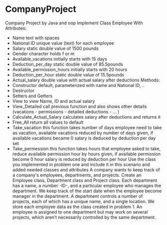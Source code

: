 # CompanyProject
Company Project  by Java and oop
Implement Class Employee
With Attributes:
- Name text with spaces
- National ID unique value (text) for each employee
- Salary static double value of 1500 pounds
- Gender character holds f or m
- Available_vacations initially starts with 15 days
- Deduction_per_day static double value of 85.5pounds
- Available_permission_hours initially starts with 20 hours
- Deduction_per_hour static double value of 15.5pounds
- Actual_salary double value with actual salary after deductions
Methods:
- Constructor default, parameterized with name and National ID, ..
- Destructor
- Setters and Getters
- View to view Name, ID and actual salary
- View_Detailed call previous function and also shows other details (vacations - permissions - detailed deductions - … )
- Calculate_Actual_Salary calculates salary after deductions and returns it
- Free_All return all values to default
- Take_vacation this function takes number of days employee need to take as vacation,
available vacations reduced by number of days given, if available vacations became 0 salary is deduced by deduction per day set
- Take_permession this function takes hours that employee asked to take, 
reduce available permission hour by hours given, if available permission become 0 hour salary is reduced by deduction per hour
Use the class you implemented in problem one and include it in this scenario and added needed classes and attributes
A company wants to keep track of a company's employees, departments, and projects.
Create an Employee class, Department class and Project class.
Each department has a name, a number -ID-, 
and a particular employee who manages the department. We keep track of the start date when the employee become manager in the department. 
A department controls a number of projects, each of which has a unique name, and a single location.
We store each employee data as the class created in problem 1. 
An employee is assigned to one department but may work on several projects, which aren’t necessarily controlled by the same department.
